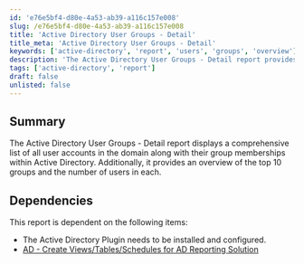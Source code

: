```yaml
---
id: 'e76e5bf4-d80e-4a53-ab39-a116c157e008'
slug: /e76e5bf4-d80e-4a53-ab39-a116c157e008
title: 'Active Directory User Groups - Detail'
title_meta: 'Active Directory User Groups - Detail'
keywords: ['active-directory', 'report', 'users', 'groups', 'overview']
description: 'The Active Directory User Groups - Detail report provides a comprehensive list of all user accounts in the domain, detailing their group memberships within Active Directory. It also highlights the top 10 groups and the number of users in each, aiding in user management and group oversight.'
tags: ['active-directory', 'report']
draft: false
unlisted: false
---
```


## Summary

The Active Directory User Groups - Detail report displays a comprehensive list of all user accounts in the domain along with their group memberships within Active Directory. Additionally, it provides an overview of the top 10 groups and the number of users in each.

## Dependencies

This report is dependent on the following items:
- The Active Directory Plugin needs to be installed and configured.
- [AD - Create Views/Tables/Schedules for AD Reporting Solution](<../scripts/AD - Create ViewsTableSchedule for AD Reporting Solution.md>)



